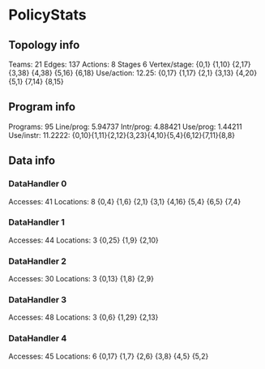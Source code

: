 # PolicyStats
## Topology info
Teams:		21
Edges:		137
Actions:	8
Stages		6
Vertex/stage:	{0,1} {1,10} {2,17} {3,38} {4,38} {5,16} {6,18} 
Use/action:	12.25: {0,17} {1,17} {2,1} {3,13} {4,20} {5,1} {7,14} {8,15} 

## Program info
Programs:	95
Line/prog:	5.94737
Intr/prog:	4.88421
Use/prog:	1.44211
Use/instr:	11.2222: {0,10}{1,11}{2,12}{3,23}{4,10}{5,4}{6,12}{7,11}{8,8}

## Data info

### DataHandler 0
Accesses:	41
Locations:	8
{0,4} {1,6} {2,1} {3,1} {4,16} {5,4} {6,5} {7,4} 

### DataHandler 1
Accesses:	44
Locations:	3
{0,25} {1,9} {2,10} 

### DataHandler 2
Accesses:	30
Locations:	3
{0,13} {1,8} {2,9} 

### DataHandler 3
Accesses:	48
Locations:	3
{0,6} {1,29} {2,13} 

### DataHandler 4
Accesses:	45
Locations:	6
{0,17} {1,7} {2,6} {3,8} {4,5} {5,2} 